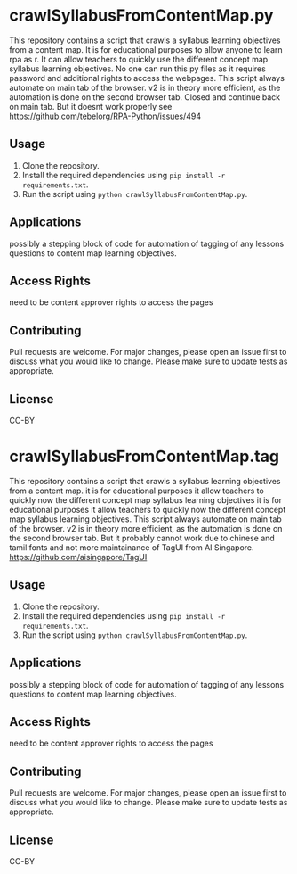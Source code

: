 # crawlSyllabusFromContentMap.py

  This repository contains a script that crawls a syllabus learning objectives from a content map.
  It is for educational purposes to allow anyone to learn rpa as r.
  It can allow teachers to quickly use the different concept map syllabus learning objectives.
  No one can run this py files as it requires password and additional rights to access the webpages.
  This script always automate on main tab of the browser.
  v2 is in theory more efficient, as the automation is done on the second browser tab. Closed and continue back on main tab. But it doesnt work properly
  see https://github.com/tebelorg/RPA-Python/issues/494

## Usage

1. Clone the repository.
2. Install the required dependencies using `pip install -r requirements.txt`.
3. Run the script using `python crawlSyllabusFromContentMap.py`.

## Applications

possibly a stepping block of code for automation of tagging of any lessons questions to content map learning objectives.

## Access Rights

need to be content approver rights to access the pages

## Contributing

Pull requests are welcome. For major changes, please open an issue first to discuss what you would like to change.
Please make sure to update tests as appropriate.

## License

CC-BY


# crawlSyllabusFromContentMap.tag

This repository contains a script that crawls a syllabus learning objectives from a content map.
it is for educational purposes it allow teachers to quickly now the different concept map syllabus learning objectives
it is for educational purposes it allow teachers to quickly now the different concept map syllabus learning objectives.
This script always automate on main tab of the browser.
v2 is in theory more efficient, as the automation is done on the second browser tab. But it probably cannot work due to chinese and tamil fonts and not more maintainance of TagUI from AI Singapore. https://github.com/aisingapore/TagUI

## Usage

1. Clone the repository.
2. Install the required dependencies using `pip install -r requirements.txt`.
3. Run the script using `python crawlSyllabusFromContentMap.py`.

## Applications

possibly a stepping block of code for automation of tagging of any lessons questions to content map learning objectives.

## Access Rights

need to be content approver rights to access the pages

## Contributing

Pull requests are welcome. For major changes, please open an issue first to discuss what you would like to change.
Please make sure to update tests as appropriate.

## License

CC-BY
